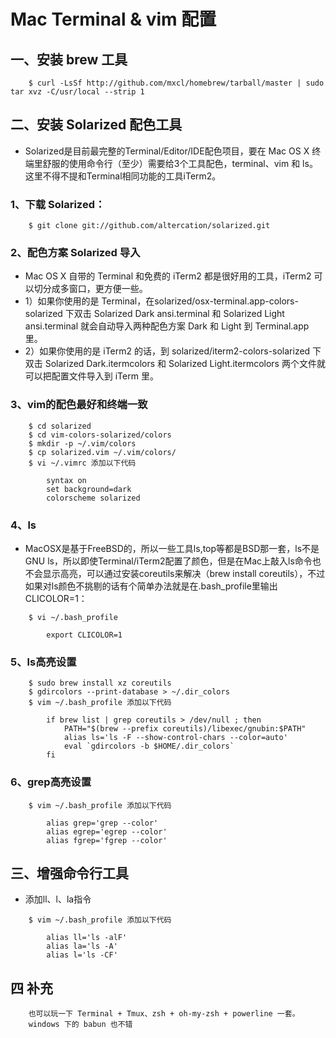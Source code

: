 

# Mac Terminal & vim 配置

## 一、安装 brew 工具
```
    $ curl -LsSf http://github.com/mxcl/homebrew/tarball/master | sudo tar xvz -C/usr/local --strip 1
```

## 二、安装 Solarized 配色工具

* Solarized是目前最完整的Terminal/Editor/IDE配色项目，要在 Mac OS X 终端里舒服的使用命令行（至少）需要给3个工具配色，terminal、vim 和 ls。这里不得不提和Terminal相同功能的工具iTerm2。


### 1、下载 Solarized：
```
    $ git clone git://github.com/altercation/solarized.git
```

### 2、配色方案 Solarized 导入
    
* Mac OS X 自带的 Terminal 和免费的 iTerm2 都是很好用的工具，iTerm2 可以切分成多窗口，更方便一些。
* 1）如果你使用的是 Terminal，在solarized/osx-terminal.app-colors-solarized 下双击 Solarized Dark ansi.terminal 和 Solarized Light ansi.terminal 就会自动导入两种配色方案 Dark 和 Light 到 Terminal.app 里。
* 2）如果你使用的是 iTerm2 的话，到 solarized/iterm2-colors-solarized 下双击 Solarized Dark.itermcolors 和 Solarized Light.itermcolors 两个文件就可以把配置文件导入到 iTerm 里。

### 3、vim的配色最好和终端一致
```    
    $ cd solarized
    $ cd vim-colors-solarized/colors
    $ mkdir -p ~/.vim/colors
    $ cp solarized.vim ~/.vim/colors/
    $ vi ~/.vimrc 添加以下代码
    
        syntax on
        set background=dark
        colorscheme solarized
```
    
### 4、ls
* MacOSX是基于FreeBSD的，所以一些工具ls,top等都是BSD那一套，ls不是GNU ls，所以即使Terminal/iTerm2配置了颜色，但是在Mac上敲入ls命令也不会显示高亮，可以通过安装coreutils来解决（brew install coreutils），不过如果对ls颜色不挑剔的话有个简单办法就是在.bash_profile里输出CLICOLOR=1：
```
    $ vi ~/.bash_profile
    
        export CLICOLOR=1
```

### 5、ls高亮设置
```   
    $ sudo brew install xz coreutils
    $ gdircolors --print-database > ~/.dir_colors
    $ vim ~/.bash_profile 添加以下代码

        if brew list | grep coreutils > /dev/null ; then
            PATH="$(brew --prefix coreutils)/libexec/gnubin:$PATH"
            alias ls='ls -F --show-control-chars --color=auto'
            eval `gdircolors -b $HOME/.dir_colors`
        fi
```

### 6、grep高亮设置
```
    $ vim ~/.bash_profile 添加以下代码
    
        alias grep='grep --color'
        alias egrep='egrep --color'
        alias fgrep='fgrep --color'
```

## 三、增强命令行工具
* 添加ll、l、la指令
```
    $ vim ~/.bash_profile 添加以下代码

        alias ll='ls -alF'
        alias la='ls -A'
        alias l='ls -CF'
```


## 四 补充
```    
    也可以玩一下 Terminal + Tmux、zsh + oh-my-zsh + powerline 一套。
    windows 下的 babun 也不错
```


